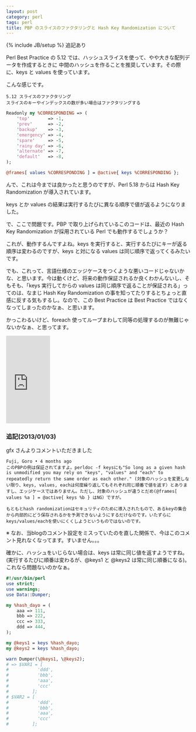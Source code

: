 ```yaml
---
layout: post
category: perl
tags: perl 
title: PBP のスライスのファクタリングと Hash Key Randomization について
---
```

{% include JB/setup %}
追記あり

Perl Best Practice の 5.12 では、ハッシュスライスを使って、やや大きな配列データを作成するときに
中間のハッシュを作ることを推奨しています。その際に、keys と values を使っています。

こんな感じです。

```
5.12 スライスのファクタリング
スライスのキーやインデックスの数が多い場合はファクタリングする
```

```perl
Readonly my %CORRESPONDING => (
    'top'       => -1,
    'prev'      => -2,
    'backup'    => -3,
    'emergency' => -4,
    'spare'     => -5,
    'rainy day' => -6,
    'alternate' => -7,
    'default'   => -8,
);

@frames[ values %CORRESPONDING ] = @active{ keys %CORRESPONDING };
```

んで、これは今までは良かったと思うのですが、Perl 5.18 からは Hash Key Randomization が導入されています。

keys とか values の結果は実行するたびに異なる順序で値が返るようになりました。

で、ここで問題です。PBP で取り上げられているこのコードは、最近の Hash Key Randomization が採用されている Perl でも動作するでしょうか？

これが、動作するんですよね。keys を実行すると、実行するたびにキーが返る順序は変わるのですが、keys と対になる values は同じ順序で返ってくるみたいです。

でも、これって、言語仕様のエッジケースをつくような悪いコードじゃないかな、と思います。今は動くけど、将来の動作保証されるか良くわかんないし、そもそも、「keys 実行してからの values は同じ順序で返ることが保証される」ってのは、なまじ Hash Key Randomization の事を知ってたりするとちょっと直感に反する気もするし。なので、この Best Practice は Best Practice ではなくなってしまったのかなぁ、と思います。

かっこわるいけど、foreach 使ってループまわして同等の処理するのが無難じゃないかなぁ、と思ってます。

<iframe src="http://rcm-fe.amazon-adsystem.com/e/cm?t=tsucchisblog-22&o=9&p=8&l=as1&asins=4873113008&ref=qf_sp_asin_til&fc1=000000&IS2=1&lt1=_blank&m=amazon&lc1=0000FF&bc1=000000&bg1=FFFFFF&f=ifr" style="width:120px;height:240px;" scrolling="no" marginwidth="0" marginheight="0" frameborder="0"></iframe>

### 追記(2013/01/03)
gfx さんよりコメントいただきました

```
Fuji, Goro • 4 months ago
このPBPの例は保証されてますよ。perldoc -f keysにも"So long as a given hash is unmodified you may rely on "keys", "values" and "each" to repeatedly return the same order as each other." (対象のハッシュを変更しない限り、keys, values, eachは何度繰り返してもそれぞれ同じ順番で値を返す）とありますし、エッジケースではありません。ただし、対象のハッシュが違うとだめ(@frames[ values %a ] = @active{ keys %b } はNG）ですが。

もともとhash randomizationはセキュリティのために導入されたもので、あるkeyの集合から内部的にどう保存されるかを予測できないようにするだけなのです。いたずらにkeys/values/eachを使いにくくしようというものではないのです。
```

※ なお、当blogのコメント設定をミスっていたのを直した関係で、今はこのコメント見れなくなってます。すいません。。。

確かに、ハッシュをいじらない場合は、keys は常に同じ値を返すようですね。(実行するたびに順番は変わるが、@keys1 と @keys2 は常に同じ順番になる)。これなら問題ないのかなぁ。

```perl
#!/usr/bin/perl
use strict;
use warnings;
use Data::Dumper;

my %hash_dayo = (
    aaa => 111,
    bbb => 222,
    ccc => 333,
    ddd => 444,
);

my @keys1 = keys %hash_dayo;
my @keys2 = keys %hash_dayo;

warn Dumper(\@keys1, \@keys2);
# => $VAR1 = [
#           'ddd',
#           'bbb',
#           'aaa',
#           'ccc'
#         ];
# $VAR2 = [
#           'ddd',
#           'bbb',
#           'aaa',
#           'ccc'
#         ];
```
